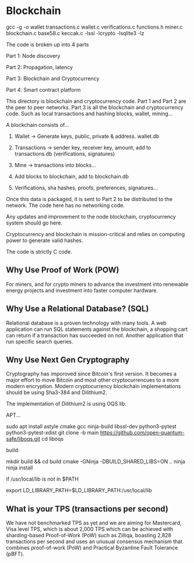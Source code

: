 # Blockchain

gcc -g -o wallet transactions.c wallet.c verifications.c functions.h miner.c blockchain.c base58.c keccak.c -lssl -lcrypto -lsqlite3 -lz

The code is broken up into 4 parts

Part 1: Node discovery

Part 2: Propagation, latency

Part 3: Blockchain and Cryptocurrency

Part 4: Smart contract platform

This directory is blockchain and cryptocurrency code. Part 1 and Part 2 are the peer to peer networks. Part 3 is all the blockchain and cryptocurrency code. Such as local transactions and hashing blocks, wallet, mining...

A blockchain consists of...

1) Wallet -> Generate keys, public, private & address. wallet.db
2) Transactions -> sender key, receiver key, amount, add to transactions.db (verifications, signatures)
3) Mine -> transactions into blocks...
4) Add blocks to blockchain, add to blockchain.db
   
5) Verifications, sha hashes, proofs, preferences, signatures...

Once this data is packaged, it is sent to Part 2 to be distributed to the network. The code here has no networking code.

Any updates and improvement to the node blockchain, cryptocurrency system should go here.

Cryptocurrency and blockchain is mission-critical and relies on computing power to generate valid hashes.

The code is strictly C code.

Why Use Proof of Work (POW)
---------------------------
For miners, and for crypto miners to advance the investment into renewable energy projects and investment into faster computer hardware.

Why Use a Relational Database? (SQL)
------------------------------------
Relational database is a proven technology with many tools. A web application can run SQL statements against the blockchain, a shopping cart can return if a transaction has succeeded on not. Another application that run specific search queries.

Wny Use Next Gen Cryptography
-----------------------------
Cryptography has imporoved since Bitcoin's first version. It becomes a  major effort to move Bitcoin and most other cryptocurrencues to a more modern encryption. Modern cryptocurrency blockchain implementations should be using Sha3-384 and Dilithium2.

The implementation of Dilithium2 is using OQS lib.

APT...

 sudo apt install astyle cmake gcc ninja-build libssl-dev python3-pytest python3-pytest-xdist 
 git clone -b main https://github.com/open-quantum-safe/liboqs.git
 cd liboqs

build:

 mkdir build && cd build
 cmake -GNinja -DBUILD_SHARED_LIBS=ON ..
 ninja
 ninja install

if /usr/local/lib is not in $PATH
 
 export LD_LIBRARY_PATH=$LD_LIBRARY_PATH:/usr/local/lib

What is your TPS (transactions per second)
------------------------------------------
We have not benchmarked TPS as yet and we are aiming for Mastercard, Visa level TPS, which is about 2,000 TPS which can be achieved with sharding-based Proof-of-Work (PoW) such as Zilliqa, boasting 2,828 transactions per second and uses an unusual consensus mechanism that combines proof-of-work (PoW) and Practical Byzantine Fault Tolerance (pBFT).
